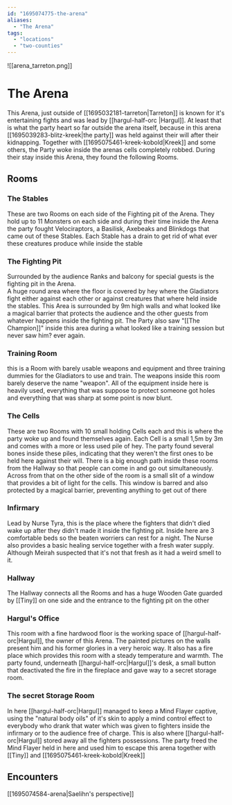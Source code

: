 ```yaml
---
id: "1695074775-the-arena"
aliases:
  - "The Arena"
tags:
  - "locations"
  - "two-counties"
---
```

![[arena_tarreton.png]]
# The Arena

This Arena, just outside of [[1695032181-tarreton|Tarreton]] is known for it's entertaining fights and was lead by [[hargul-half-orc |Hargul]].
At least that is what the party heart so far outside the arena itself, because in this arena [[1695039283-blitz-kreek|the party]] was held against their will after their kidnapping. Together with [[1695075461-kreek-kobold|Kreek]] and some others, the Party woke inside the arenas cells completely robbed. 
During their stay inside this Arena, they found the following Rooms.

## Rooms

### The Stables
These are two Rooms on each side of the Fighting pit of the Arena. They hold up to 11 Monsters on each side and during their time inside the Arena the party fought Velociraptors, a Basilisk, Axebeaks and Blinkdogs that came out of these Stables.
Each Stable has a drain to get rid of what ever these creatures produce while inside the stable

### The Fighting Pit
Surrounded by the audience Ranks and balcony for special guests is the fighting pit in the Arena.  
A huge round area where the floor is covered by hey where the Gladiators fight either against each other or against creatures that where held inside the stables. This Area is surrounded by 9m high walls and what looked like a magical barrier that protects the audience and the other guests from whatever happens inside the fighting pit.
The Party also saw "[[The Champion]]" inside this area during a what looked like a training session but never saw him? ever again.

### Training Room
this is a Room with barely usable weapons and equipment and three training dummies for the Gladiators to use and train.
The weapons inside this room barely deserve the name "weapon". All of the equipment inside here is heavily used, everything that was suppose to protect someone got holes and everything that was sharp at some point is now blunt. 

### The Cells
These are two Rooms with 10 small holding Cells each and this is where the party woke up and found themselves again.
Each Cell is a small 1,5m by 3m and comes with a more or less used pile of hey. The party found several bones inside these piles, indicating that they weren't the first ones to be held here against their will.
There is a big enough path inside these rooms from the Hallway so that people can come in and go out simultaneously. 
Across from that on the other side of the room is a small slit of a window that provides a bit of light for the cells. This window is barred and also protected by a magical barrier, preventing anything to get out of there

### Infirmary 
Lead by Nurse Tyra, this is the place where the fighters that didn't died wake up after they didn't made it inside the fighting pit.
Inside here are 3 comfortable beds so the beaten worriers can rest for a night.
The Nurse also provides a basic healing service together with a fresh water supply.
Although Meirah suspected that it's not that fresh as it had a weird smell to it.

### Hallway
The Hallway connects all the Rooms and has a huge Wooden Gate guarded by [[Tiny]] on one side and the entrance to the fighting pit on the other

### Hargul's Office
This room with a fine hardwood floor is the working space of [[hargul-half-orc|Hargul]], the owner of this Arena.
The painted pictures on the walls present him and his former glories in a very heroic way.
It also has a fire place which provides this room with a steady temperature and warmth. 
The party found, underneath [[hargul-half-orc|Hargul]]'s desk, a small button that deactivated the fire in the fireplace and gave way to a secret storage room.

### The secret Storage Room
In here [[hargul-half-orc|Hargul]] managed to keep a Mind Flayer captive, using the "natural body oils" of it's skin to apply a mind control effect to everybody who drank that water which was given to fighters inside the infirmary or to the audience free of charge.
This is also where [[hargul-half-orc|Hargul]] stored away all the fighters possessions. 
The party freed the Mind Flayer held in here and used him to escape this arena together with [[Tiny]] and [[1695075461-kreek-kobold|Kreek]]
## Encounters

[[1695074584-arena|Saelihn's perspective]]
